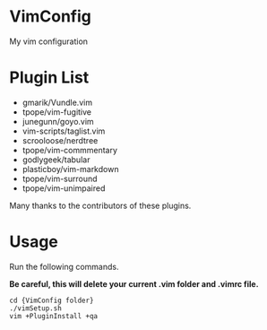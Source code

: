 # VimConfig
My vim configuration

# Plugin List

* gmarik/Vundle.vim
* tpope/vim-fugitive
* junegunn/goyo.vim 
* vim-scripts/taglist.vim
* scrooloose/nerdtree
* tpope/vim-commmentary
* godlygeek/tabular
* plasticboy/vim-markdown
* tpope/vim-surround
* tpope/vim-unimpaired

Many thanks to the contributors of these plugins.

# Usage

Run the following commands.

**Be careful, this will delete your current .vim folder and .vimrc file.**

	cd {VimConfig folder}
	./vimSetup.sh
	vim +PluginInstall +qa
